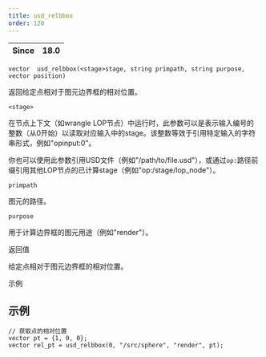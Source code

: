 ```yaml
---
title: usd_relbbox
order: 120
---
```

  

| Since | 18.0 |  
| --- | --- |  

`vector  usd_relbbox(<stage>stage, string primpath, string purpose, vector position)`  

返回给定点相对于图元边界框的相对位置。  

`<stage>`  

在节点上下文（如wrangle LOP节点）中运行时，此参数可以是表示输入编号的整数（从0开始）以读取对应输入中的stage。该整数等效于引用特定输入的字符串形式，例如"opinput:0"。  

你也可以使用此参数引用USD文件（例如"/path/to/file.usd"），或通过`op:`路径前缀引用其他LOP节点的已计算stage（例如"op:/stage/lop_node"）。  

`primpath`  

图元的路径。  

`purpose`  

用于计算边界框的图元用途（例如"render"）。  

返回值  

给定点相对于图元边界框的相对位置。  

示例  

## 示例  

```vex  
// 获取点的相对位置  
vector pt = {1, 0, 0};  
vector rel_pt = usd_relbbox(0, "/src/sphere", "render", pt);  

```
